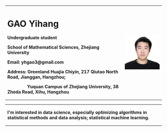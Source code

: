 <table border="0">
  <tr>
    <td width="75%">
      <h1>GAO Yihang</h1>
      <p><b>Undergraduate student</b></p>
      <p><b>School of Mathematical Sciences, Zhejiang University</b></p>
      <p><b>Email: yhgao3@gmail.com</b></p>
      <p><b>Address: Greenland Huajia Chiyin, 217 Qiutao North Road, Jianggan, Hangzhou; </b></p>
      <p><b>&emsp;&emsp;&emsp;&emsp;&nbsp; Yuquan Campus of Zhejiang University, 38 Zheda Road, Xihu, Hangzhou</b></p>
    </td>
    <td width="25%">
      <center>
      <img src="/YihangGAO.jpg" width="100%">  
        </center>
    </td>
  </tr>
</table>
<table border="0">
<tr>
  <td>
  <p><b>
  I'm interested in data science, especially optimizing algorithms in statistical methods and data analysis; statistical machine learning. 
 </b></p>
    </td>
  </tr>
  </table>
